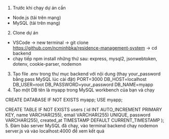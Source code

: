 1. Trước khi chạy dự án cần
- Node.js (tải trên mạng)
- MySQL (tải trên mạng)
2. Clone dự án
- VSCode -> new terminal -> git clone https://github.com/ncminhbka/residence-management-system -> cd backend
- chạy tiếp npm install những thứ sau: express, mysql2, jsonwebtoken, dotenv, cookie-parser, nodemon
3. Tạo file .env trong thư mục backend với nội dung (thay your_password bằng pass MySQL lúc cài đặt)
  PORT=3000
  DB_HOST=localhost
  DB_USER=root
  DB_PASSWORD=your_password
  DB_NAME=myapp
4. Tạo một DB tên là myapp trong MySQL workbench của bạn và chạy
  
CREATE DATABASE IF NOT EXISTS myapp;
USE myapp;

CREATE TABLE IF NOT EXISTS users (
  id INT AUTO_INCREMENT PRIMARY KEY,
  name VARCHAR(255),
  email VARCHAR(255) UNIQUE,
  password VARCHAR(255),
  created_at TIMESTAMP DEFAULT CURRENT_TIMESTAMP
);
5. Đảm bảo server MySQL đã chạy, vào terminal backend chạy nodemon server.js và vào localhost:4000 để xem kết quả
